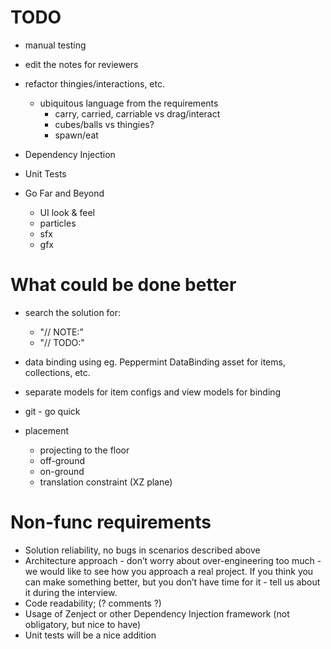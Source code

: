# TODO

- manual testing

- edit the notes for reviewers

- refactor thingies/interactions, etc.
  - ubiquitous language from the requirements
    - carry, carried, carriable vs drag/interact
    - cubes/balls vs thingies?
    - spawn/eat

- Dependency Injection

- Unit Tests

- Go Far and Beyond
  - UI look & feel
  - particles
  - sfx
  - gfx

# What could be done better

- search the solution for:
  - "// NOTE:"
  - "// TODO:"

- data binding using eg. Peppermint DataBinding asset for items, collections, etc.
- separate models for item configs and view models for binding

- git - go quick

- placement
  - projecting to the floor
  - off-ground
  - on-ground
  - translation constraint (XZ plane)

# Non-func requirements

  - Solution reliability, no bugs in scenarios described above
  - Architecture approach - don’t worry about over-engineering too much - we would like to see how you approach a real project. If you think you can make something better, but you don’t have time for it - tell us about it during the interview.
  - Code readability; (? comments ?)
  - Usage of Zenject or other Dependency Injection framework (not obligatory, but nice to have)
  - Unit tests will be a nice addition
